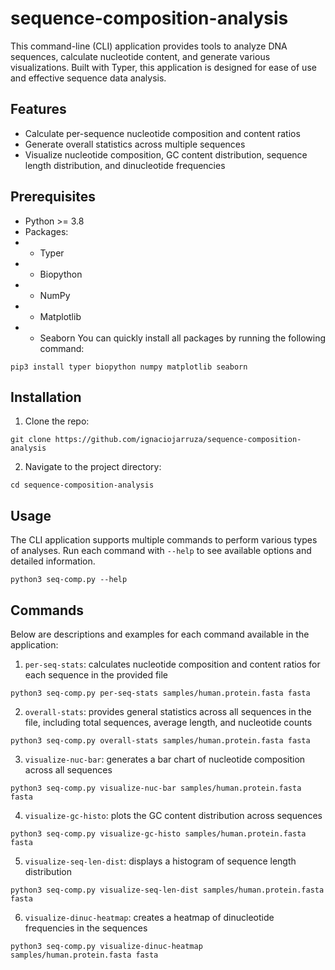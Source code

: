 # sequence-composition-analysis

This command-line (CLI) application provides tools to analyze DNA sequences, calculate nucleotide content, and generate various visualizations. Built
with Typer, this application is designed for ease of use and effective sequence data analysis.

## Features

- Calculate per-sequence nucleotide composition and content ratios
- Generate overall statistics across multiple sequences
- Visualize nucleotide composition, GC content distribution, sequence length distribution, and dinucleotide frequencies

## Prerequisites

- Python >= 3.8
- Packages:
- - Typer
- - Biopython
- - NumPy
- - Matplotlib
- - Seaborn
    You can quickly install all packages by running the following command:

```
pip3 install typer biopython numpy matplotlib seaborn
```

## Installation

1. Clone the repo:

```
git clone https://github.com/ignaciojarruza/sequence-composition-analysis
```

2. Navigate to the project directory:

```
cd sequence-composition-analysis
```

## Usage

The CLI application supports multiple commands to perform various types of analyses. Run each command with `--help` to see available options and detailed information.

```
python3 seq-comp.py --help
```

## Commands

Below are descriptions and examples for each command available in the application:

1. `per-seq-stats`: calculates nucleotide composition and content ratios for each sequence in the provided file

```
python3 seq-comp.py per-seq-stats samples/human.protein.fasta fasta
```

2. `overall-stats`: provides general statistics across all sequences in the file, including total sequences, average length, and nucleotide counts

```
python3 seq-comp.py overall-stats samples/human.protein.fasta fasta
```

3. `visualize-nuc-bar`: generates a bar chart of nucleotide composition across all sequences

```
python3 seq-comp.py visualize-nuc-bar samples/human.protein.fasta fasta
```

4. `visualize-gc-histo`: plots the GC content distribution across sequences

```
python3 seq-comp.py visualize-gc-histo samples/human.protein.fasta fasta
```

5. `visualize-seq-len-dist`: displays a histogram of sequence length distribution

```
python3 seq-comp.py visualize-seq-len-dist samples/human.protein.fasta fasta
```

6. `visualize-dinuc-heatmap`: creates a heatmap of dinucleotide frequencies in the sequences

```
python3 seq-comp.py visualize-dinuc-heatmap samples/human.protein.fasta fasta
```
